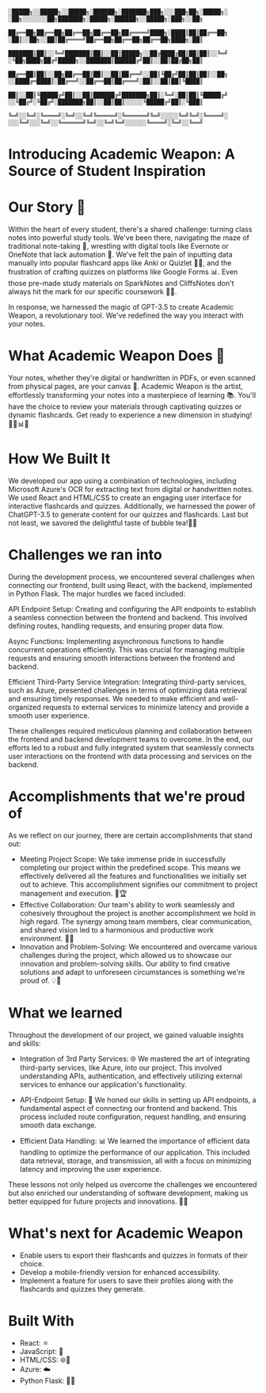         
                ░█████╗░░█████╗░░█████╗░██████╗░███████╗███╗░░░███╗██╗░█████╗░  ░██╗░░░░░░░██╗███████╗░█████╗░██████╗░░█████╗░███╗░░██╗
                ██╔══██╗██╔══██╗██╔══██╗██╔══██╗██╔════╝████╗░████║██║██╔══██╗  ░██║░░██╗░░██║██╔════╝██╔══██╗██╔══██╗██╔══██╗████╗░██║
                ███████║██║░░╚═╝███████║██║░░██║█████╗░░██╔████╔██║██║██║░░╚═╝  ░╚██╗████╗██╔╝█████╗░░███████║██████╔╝██║░░██║██╔██╗██║        
                ██╔══██║██║░░██╗██╔══██║██║░░██║██╔══╝░░██║╚██╔╝██║██║██║░░██╗  ░░████╔═████║░██╔══╝░░██╔══██║██╔═══╝░██║░░██║██║╚████║
                ██║░░██║╚█████╔╝██║░░██║██████╔╝███████╗██║░╚═╝░██║██║╚█████╔╝  ░░╚██╔╝░╚██╔╝░███████╗██║░░██║██║░░░░░╚█████╔╝██║░╚███║
                ╚═╝░░╚═╝░╚════╝░╚═╝░░╚═╝╚═════╝░╚══════╝╚═╝░░░░░╚═╝╚═╝░╚════╝░  ░░░╚═╝░░░╚═╝░░╚══════╝╚═╝░░╚═╝╚═╝░░░░░░╚════╝░╚═╝░░╚══╝
                
<h1>Introducing Academic Weapon: A Source of Student Inspiration</h1>

# Our Story 🌟
Within the heart of every student, there's a shared challenge: turning class notes into powerful study tools. We've been there, navigating the maze of traditional note-taking 📝, wrestling with digital tools like Evernote or OneNote that lack automation 🤖. We've felt the pain of inputting data manually into popular flashcard apps like Anki or Quizlet 🧠💡, and the frustration of crafting quizzes on platforms like Google Forms 📊. Even those pre-made study materials on SparkNotes and CliffsNotes don't always hit the mark for our specific coursework 📖❌.

In response, we harnessed the magic of GPT-3.5 to create Academic Weapon, a revolutionary tool. We've redefined the way you interact with your notes.

# What Academic Weapon Does 🚀
Your notes, whether they're digital or handwritten in PDFs, or even scanned from physical pages, are your canvas 🎨. Academic Weapon is the artist, effortlessly transforming your notes into a masterpiece of learning 📚. You'll have the choice to review your materials through captivating quizzes or dynamic flashcards. Get ready to experience a new dimension in studying! 🤯📝📊🔥

# How We Built It
We developed our app using a combination of technologies, including Microsoft Azure's OCR for extracting text from digital or handwritten notes. We used React and HTML/CSS to create an engaging user interface for interactive flashcards and quizzes. Additionally, we harnessed the power of ChatGPT-3.5 to generate content for our quizzes and flashcards. Last but not least, we savored the delightful taste of bubble tea!🍵💭

# Challenges we ran into
During the development process, we encountered several challenges when connecting our frontend, built using React, with the backend, implemented in Python Flask. The major hurdles we faced included:

API Endpoint Setup: Creating and configuring the API endpoints to establish a seamless connection between the frontend and backend. This involved defining routes, handling requests, and ensuring proper data flow.

Async Functions: Implementing asynchronous functions to handle concurrent operations efficiently. This was crucial for managing multiple requests and ensuring smooth interactions between the frontend and backend.

Efficient Third-Party Service Integration: Integrating third-party services, such as Azure, presented challenges in terms of optimizing data retrieval and ensuring timely responses. We needed to make efficient and well-organized requests to external services to minimize latency and provide a smooth user experience.

These challenges required meticulous planning and collaboration between the frontend and backend development teams to overcome. In the end, our efforts led to a robust and fully integrated system that seamlessly connects user interactions on the frontend with data processing and services on the backend.

# Accomplishments that we're proud of
As we reflect on our journey, there are certain accomplishments that stand out:

- Meeting Project Scope: We take immense pride in successfully completing our project within the predefined scope. This means we effectively delivered all the features and functionalities we initially set out to achieve. This accomplishment signifies our commitment to project management and execution. 🌟🏆
- Effective Collaboration: Our team's ability to work seamlessly and cohesively throughout the project is another accomplishment we hold in high regard. The synergy among team members, clear communication, and shared vision led to a harmonious and productive work environment. 🤝💼
- Innovation and Problem-Solving: We encountered and overcame various challenges during the project, which allowed us to showcase our innovation and problem-solving skills. Our ability to find creative solutions and adapt to unforeseen circumstances is something we're proud of. 💡🔧

# What we learned
Throughout the development of our project, we gained valuable insights and skills:

- Integration of 3rd Party Services: 🌐 We mastered the art of integrating third-party services, like Azure, into our project. This involved understanding APIs, authentication, and effectively utilizing external services to enhance our application's functionality.

- API-Endpoint Setup: 🚀 We honed our skills in setting up API endpoints, a fundamental aspect of connecting our frontend and backend. This process included route configuration, request handling, and ensuring smooth data exchange.

- Efficient Data Handling: 📊 We learned the importance of efficient data handling to optimize the performance of our application. This included data retrieval, storage, and transmission, all with a focus on minimizing latency and improving the user experience.

These lessons not only helped us overcome the challenges we encountered but also enriched our understanding of software development, making us better equipped for future projects and innovations. 🚀💡

# What's next for Academic Weapon
- Enable users to export their flashcards and quizzes in formats of their choice.
- Develop a mobile-friendly version for enhanced accessibility.
- Implement a feature for users to save their profiles along with the flashcards and quizzes they generate.

# Built With
- React: ⚛️
- JavaScript: 📜
- HTML/CSS: 🌐🎨
- Azure: ☁️
- Python Flask: 🐍🌐
